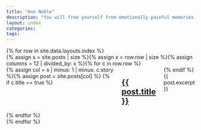 ```yaml
---
title: "Ann Noble"
description: "You will free yourself from emotionally painful memories, switch off reoccurring unwanted thoughts and release yourselve from fear."
layout: index
categories:
tags:
---
```

<!---->{% for row in site.data.layouts.index %}
<div class="row">{% assign s = site.posts | size %}{% assign x = row.row | size %}{% assign columns = 12 | divided_by: x %}{% for c in row.row %}
<div class="col-md-{{ columns }}">{% assign col = s | minus: 1 | minus: c.story %}{% assign post = site.posts[col] %}
{% if c.title == true %}<h2><a href="{{ post.url }}">{{ post.title }}</a></h2>{% endif %}
{{ post.excerpt }}
</div>{% endfor %}
</div>{% endfor %}
